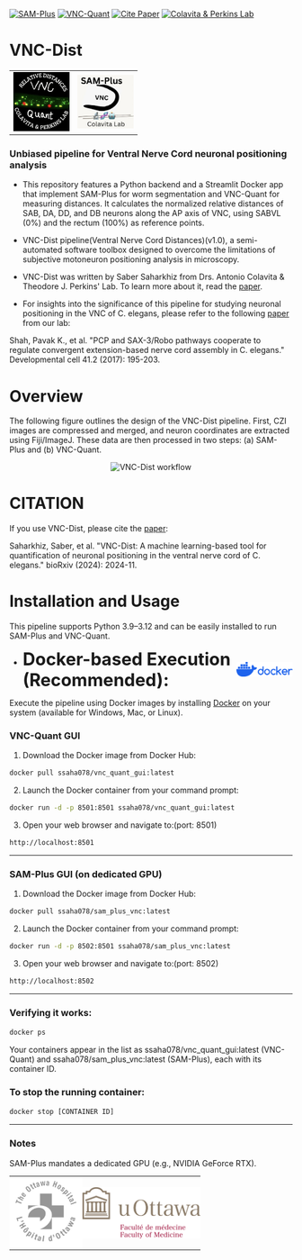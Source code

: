 [![SAM-Plus](https://img.shields.io/docker/image-size/ssaha078/sam_plus_vnc/latest.svg?label=SAM-Plus)](https://hub.docker.com/r/ssaha078/sam_plus_vnc)
[![VNC-Quant](https://img.shields.io/docker/image-size/ssaha078/vnc_quant_gui/latest.svg?label=VNC-Quant)](https://hub.docker.com/r/ssaha078/vnc_quant_gui)
[![Cite Paper](https://img.shields.io/badge/Cite%20Paper-green)](https://www.biorxiv.org/content/10.1101/2024.11.16.623955v2.abstract)
[![Colavita & Perkins Lab](https://img.shields.io/badge/Colavita%20%26%20Perkins%20Lab-darkred)](https://www.uottawa.ca/faculty-medicine/)







# VNC-Dist  
<table>
  <tr>
    <td align="right">
      <img src="images/VNC-Quant.png" alt="VNC-Quant logo" width="100"/>
    </td>
    <td align="left">
      <img src="images/SAM-Plus.PNG" alt="SAM-Plus logo" width="100"/>
    </td>
  </tr>
</table>



### Unbiased pipeline for Ventral Nerve Cord neuronal positioning analysis      

* This repository features a Python backend and a Streamlit Docker app that implement SAM-Plus for worm segmentation and VNC-Quant for measuring distances. It calculates the normalized relative distances of SAB, DA, DD, and DB neurons along the AP axis of VNC, using SABVL (0%) and the rectum (100%) as reference points.

* VNC-Dist pipeline(Ventral Nerve Cord Distances)(v1.0), a semi-automated software toolbox designed to overcome the limitations of subjective motoneuron positioning analysis in microscopy.

* VNC-Dist was written by Saber Saharkhiz from Drs. Antonio Colavita & Theodore J. Perkins' Lab. To learn more about it, read the [paper](https://www.biorxiv.org/content/10.1101/2024.11.16.623955v2.abstract).
* For insights into the significance of this pipeline for studying neuronal positioning in the VNC of C. elegans, please refer to the following [paper](https://www.cell.com/developmental-cell/fulltext/S1534-5807(17)30210-1) from our lab:

Shah, Pavak K., et al. "PCP and SAX-3/Robo pathways cooperate to regulate convergent extension-based nerve cord assembly in C. elegans." Developmental cell 41.2 (2017): 195-203.


# Overview

The following figure outlines the design of the VNC-Dist pipeline. First, CZI images are compressed and merged, and neuron coordinates are extracted using Fiji/ImageJ. These data are then processed in two steps: (a) SAM-Plus and (b) VNC-Quant.

<p align="center">
  <img src="images/Pipeline Design.png" alt="VNC-Dist workflow" width="800">
</p>


# CITATION
If you use VNC-Dist, please cite the [paper](https://www.biorxiv.org/content/10.1101/2024.11.16.623955v2.abstract):


Saharkhiz, Saber, et al. "VNC-Dist: A machine learning-based tool for quantification of neuronal positioning in the ventral nerve cord of C. elegans." bioRxiv (2024): 2024-11.


# Installation and Usage

This pipeline supports Python 3.9–3.12 and can be easily installed to run SAM-Plus and VNC-Quant.




  
- <div style="display: flex; justify-content: space-between; align-items: center;">
  <strong style="font-size: 2.2em;">Docker-based Execution (Recommended):</strong>
  <img src="images/Docker.png" alt="Docker Logo" width="100"/>
</div>


  
Execute the pipeline using Docker images by installing [Docker](https://www.docker.com/products/docker-desktop/) on your system (available for Windows, Mac, or Linux).

### VNC-Quant GUI

1) Download the Docker image from Docker Hub:
```bash
docker pull ssaha078/vnc_quant_gui:latest
```
2) Launch the Docker container from your command prompt:
```bash
docker run -d -p 8501:8501 ssaha078/vnc_quant_gui:latest
```
3)  Open your web browser and navigate to:(port: 8501)
 ```bash
http://localhost:8501
```

--------------------------------------------------------------

### SAM-Plus GUI (on dedicated GPU)
1) Download the Docker image from Docker Hub:

```bash
docker pull ssaha078/sam_plus_vnc:latest
```
2) Launch the Docker container from your command prompt:
 ```bash
docker run -d -p 8502:8501 ssaha078/sam_plus_vnc:latest
```
3)  Open your web browser and navigate to:(port: 8502)
 ```bash
http://localhost:8502
```
------------------------------------------------------------

### Verifying it works: 
 ```bash
docker ps 
```

Your containers appear in the list as ssaha078/vnc_quant_gui:latest (VNC-Quant) and ssaha078/sam_plus_vnc:latest (SAM-Plus), each with its container ID.

### To stop the running container:
 ```bash
docker stop [CONTAINER ID]
```
--------------------------------------------------------------

### Notes
SAM-Plus mandates a dedicated GPU (e.g., NVIDIA GeForce RTX).



<div align="center">
  <table style="border-collapse: collapse; border: 0;">
    <tr>
      <td align="right" style="border: 0; padding: 0;">
        <img src="VNC-Dist/VNC-Quant/assets/TOH.png" alt="TOH logo" width="130" style="border: 0; display: block;" />
      </td>
      <td align="left" style="border: 0; padding: 0;">
        <img src="VNC-Dist/VNC-Quant/assets/uOttawaMed.png" alt="uOttawaMed logo" width="210" style="border: 0; display: block;" />
      </td>
    </tr>
  </table>
</div>


